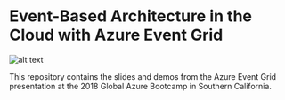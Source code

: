 # Event-Based Architecture in the Cloud with Azure Event Grid

![alt text](https://lh3.googleusercontent.com/gOnwoH1f8vW2SkO_RCnqTUg9R3FO46EPJShgT409MRrnq_iSxup87H_xtVQgfLy6wAWVAKzWPNj5VyHiFQ "Global Azure Bootcamp 2018")


This repository contains the slides and demos from the Azure Event Grid presentation at the 2018 Global Azure Bootcamp in Southern California. 
